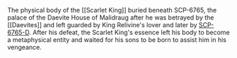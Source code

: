 The physical body of the [[Scarlet King]] buried beneath SCP-6765, the palace of the Daevite House of Malidraug after he was betrayed by the [[Daevites]] and left guarded by King Relivine's lover and later by [SCP-6765-D](https://hero.fandom.com/wiki/SCP-6765-D "w:c:hero:SCP-6765-D"). After his defeat, the Scarlet King's essence left his body to become a metaphysical entity and waited for his sons to be born to assist him in his vengeance.